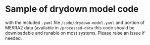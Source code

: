 # Sample of drydown model code

with the included `.yaml` file `/code/drydown-model.yaml` and portion of MERRA2 data (available in `/processed-data` this code should be downloadable and runable on most systems. Please raise an Issue if needed. 

